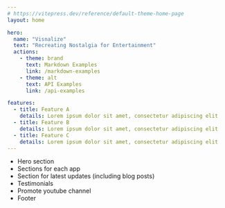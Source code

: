 ```yaml
---
# https://vitepress.dev/reference/default-theme-home-page
layout: home

hero:
  name: "Visnalize"
  text: "Recreating Nostalgia for Entertainment"
  actions:
    - theme: brand
      text: Markdown Examples
      link: /markdown-examples
    - theme: alt
      text: API Examples
      link: /api-examples

features:
  - title: Feature A
    details: Lorem ipsum dolor sit amet, consectetur adipiscing elit
  - title: Feature B
    details: Lorem ipsum dolor sit amet, consectetur adipiscing elit
  - title: Feature C
    details: Lorem ipsum dolor sit amet, consectetur adipiscing elit
---
```


<iconify-icon icon='pixelarticons:android' height="2rem" />

- Hero section
- Sections for each app
- Section for latest updates (including blog posts)
- Testimonials
- Promote youtube channel
- Footer
